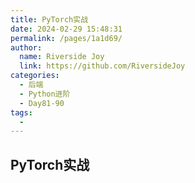 ```yaml
---
title: PyTorch实战
date: 2024-02-29 15:48:31
permalink: /pages/1a1d69/
author:
  name: Riverside Joy
  link: https://github.com/RiversideJoy
categories:
  - 后端
  - Python进阶
  - Day81-90
tags:
  - 
---
```

## PyTorch实战

